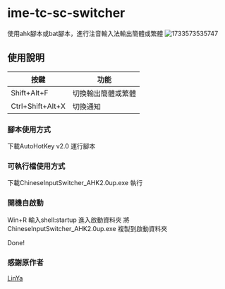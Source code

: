 # ime-tc-sc-switcher
使用ahk腳本或bat腳本，進行注音輸入法輸出簡體或繁體
![1733573535747](https://github.com/user-attachments/assets/aa1d63ae-d569-42f3-9ac3-e475ce3c2bd0)

## 使用說明

| 按鍵 | 功能 |
| ---- | ---- |
| Shift+Alt+F | 切換輸出簡體或繁體 |
| Ctrl+Shift+Alt+X | 切換通知 |

### 腳本使用方式
下載AutoHotKey v2.0
運行腳本

### 可執行檔使用方式
下載ChineseInputSwitcher_AHK2.0up.exe
執行

### 開機自啟動

Win+R 輸入shell:startup 進入啟動資料夾
將ChineseInputSwitcher_AHK2.0up.exe 複製到啟動資料夾

Done!

### 感謝原作者
[LinYa](https://home.gamer.com.tw/artwork.php?sn=6002596)